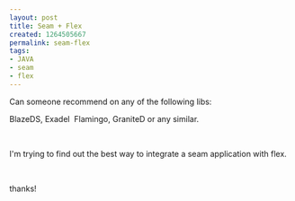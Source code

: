 ```yaml
---
layout: post
title: Seam + Flex
created: 1264505667
permalink: seam-flex
tags:
- JAVA
- seam
- flex
---
```

<p>Can someone recommend on any of the following libs:</p>
<p>BlazeDS, Exadel&nbsp; Flamingo, GraniteD or any similar.</p>
<p>&nbsp;</p>
<p>I'm trying to find<qtlend></qtlend> out the best way to integrate a seam application with flex.</p>
<p>&nbsp;</p>
<p>thanks!</p>
<p>&nbsp;</p>
<p>&nbsp;</p>
<p><qtlbar style="padding: 0pt; display: inline; text-align: left; line-height: 100%; background-color: rgb(236, 236, 236); -moz-border-radius-topleft: 3px; -moz-border-radius-topright: 3px; -moz-border-radius-bottomright: 3px; -moz-border-radius-bottomleft: 3px; cursor: move; z-index: 999; left: 114px; top: 84px; opacity: 0.9;" dir="ltr" id="qtlbar"><img src="http://www.qtl.co.il/img/copy.png" title="Copy selction" class="qtl" alt="" /><a href="http://www.google.com/search?q=found" target="_blank" title="Search With Google"><img class="qtl" src="http://www.google.com/favicon.ico" alt="" /></a><img class="qtl" title="Define With Urban Dictionary" src="http://www.urbandictionary.com/favicon.ico" alt="" /><img class="qtl" title="Translate With Babylon" src="http://www.babylon.com/favicon.ico" alt="" /><img class="qtl" title="Get answers with Answers.com" src="http://www.answers.com/favicon.ico" alt="" /><img class="qtl" title="Define with WordNik" src="http://www.wordnik.com/favicon.ico" alt="" /><img class="qtl" title="Translate with Morfix" src="http://www.morfix.com/favicon.ico" alt="" /><img class="qtl" title="Translate With Google" src="http://www.google.com/favicon.ico" alt="" /><iframe style="border: 1px solid rgb(236, 236, 236); display: none; background-color: white;" src="" id="qtlframe"></iframe></qtlbar></p>
